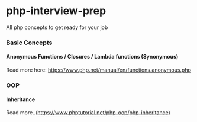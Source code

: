 # php-interview-prep
All php concepts to get ready for your job


### Basic Concepts 


#### Anonymous Functions / Closures / Lambda functions (Synonymous)

Read more here: https://www.php.net/manual/en/functions.anonymous.php


### OOP

#### Inheritance

Read more..(https://www.phptutorial.net/php-oop/php-inheritance)


